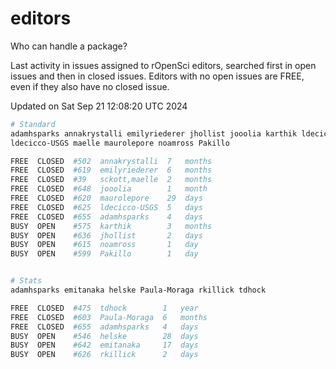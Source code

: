 # editors

Who can handle a package?

Last activity in issues assigned to rOpenSci editors, searched first in open
issues and then in closed issues. Editors with no open issues are FREE, even if
they also have no closed issue.


Updated on Sat Sep 21 12:08:20 UTC 2024

```bash
# Standard
adamhsparks annakrystalli emilyriederer jhollist jooolia karthik ldecicco
ldecicco-USGS maelle maurolepore noamross Pakillo

FREE  CLOSED  #502  annakrystalli  7   months
FREE  CLOSED  #619  emilyriederer  6   months
FREE  CLOSED  #39   sckott,maelle  2   months
FREE  CLOSED  #648  jooolia        1   month
FREE  CLOSED  #620  maurolepore    29  days
FREE  CLOSED  #625  ldecicco-USGS  5   days
FREE  CLOSED  #655  adamhsparks    4   days
BUSY  OPEN    #575  karthik        3   months
BUSY  OPEN    #636  jhollist       2   days
BUSY  OPEN    #615  noamross       1   day
BUSY  OPEN    #599  Pakillo        1   day


# Stats
adamhsparks emitanaka helske Paula-Moraga rkillick tdhock

FREE  CLOSED  #475  tdhock        1   year
FREE  CLOSED  #603  Paula-Moraga  6   months
FREE  CLOSED  #655  adamhsparks   4   days
BUSY  OPEN    #546  helske        28  days
BUSY  OPEN    #642  emitanaka     17  days
BUSY  OPEN    #626  rkillick      2   days
```
